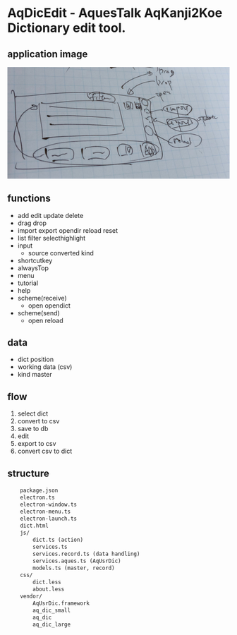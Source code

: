 # AqDicEdit - AquesTalk AqKanji2Koe Dictionary edit tool.

## application image
<img src="https://raw.githubusercontent.com/taku-o/aqdicedit/master/docs/app_img.png">

## functions
- add edit update delete
- drag drop
- import export opendir reload reset
- list filter selecthighlight
- input
    - source converted kind
- shortcutkey
- alwaysTop
- menu
- tutorial
- help
- scheme(receive)
    - open opendict
- scheme(send)
    - open reload

## data
- dict position
- working data (csv)
- kind master

## flow
1. select dict
2. convert to csv
3. save to db
4. edit
5. export to csv
6. convert csv to dict

## structure

```
    package.json
    electron.ts
    electron-window.ts
    electron-menu.ts
    electron-launch.ts
    dict.html
    js/
        dict.ts (action)
        services.ts
        services.record.ts (data handling)
        services.aques.ts (AqUsrDic)
        models.ts (master, record)
    css/
        dict.less
        about.less
    vendor/
        AqUsrDic.framework
        aq_dic_small
        aq_dic
        aq_dic_large
```


